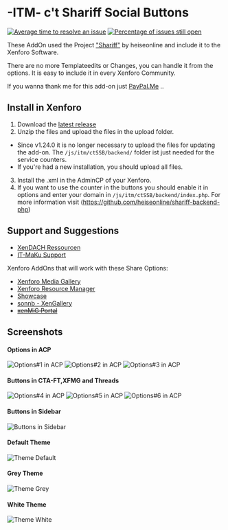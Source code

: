 # -ITM- c't Shariff Social Buttons
[![Average time to resolve an issue](http://isitmaintained.com/badge/resolution/McAtze/-ITM-ctShariffSocialButtons.svg)](http://isitmaintained.com/project/McAtze/-ITM-ctShariffSocialButtons "Average time to resolve an issue")
[![Percentage of issues still open](http://isitmaintained.com/badge/open/McAtze/-ITM-ctShariffSocialButtons.svg)](http://isitmaintained.com/project/McAtze/-ITM-ctShariffSocialButtons "Percentage of issues still open")

These AddOn used the Project ["Shariff"](https://github.com/heiseonline/shariff) by heiseonline and include it to the Xenforo Software.

There are no more Templateedits or Changes, you can handle it from the options. It is easy to include it in every Xenforo Community.

If you wanna thank me for this add-on just [PayPal.Me](https://www.paypal.me/itmaku) ..

## Install in Xenforo
1. Download the [latest release](https://github.com/McAtze/-ITM-ctShariffSocialButtons/releases/latest)
2. Unzip the files and upload the files in the upload folder.
  * Since v1.24.0 it is no longer necessary to upload the files for updating the add-on. The `/js/itm/ctSSB/backend/` folder ist just needed for the service counters.
  * If you're had a new installation, you should upload all files.
3. Install the .xml in the AdminCP of your Xenforo.
4. If you want to use the counter in the buttons you should enable it in options and enter your domain in `/js/itm/ctSSB/backend/index.php`. For more information visit (https://github.com/heiseonline/shariff-backend-php)

## Support and Suggestions
* [XenDACH Ressourcen](http://www.xendach.de/resources/itm-ct-shariff-social-buttons.248/)
* [IT-MaKu Support](https://www.it-maku.com/products/itm-ct-shariff-social-buttons.4/)

Xenforo AddOns that will work with these Share Options:
  * [Xenforo Media Gallery](https://xenforo.com/purchase/)
  * [Xenforo Resource Manager](https://xenforo.com/purchase/)
  * [Showcase](http://xenaddons.com/store-products/showcase/)
  * [sonnb - XenGallery](http://www.sonnb.com/purchases/sonnb-xengallery-xenforo-gallery.1/)
  * ~~[xenMiG Portal](http://www.xendach.de/resources/xenmig-portal.228/)~~

## Screenshots
#### Options in ACP
![Options#1 in ACP](https://github.com/McAtze/-ITM-ctShariffSocialButtons/blob/master/Screenshot/Options-1.png)
![Options#2 in ACP](https://github.com/McAtze/-ITM-ctShariffSocialButtons/blob/master/Screenshot/Options-2.png)
![Options#3 in ACP](https://github.com/McAtze/-ITM-ctShariffSocialButtons/blob/master/Screenshot/Options-3.png)
#### Buttons in CTA-FT,XFMG and Threads
![Options#4 in ACP](https://github.com/McAtze/-ITM-ctShariffSocialButtons/blob/master/Screenshot/Below-Thread.png)
![Options#5 in ACP](https://github.com/McAtze/-ITM-ctShariffSocialButtons/blob/master/Screenshot/CTA-Featured-Threads.png)
![Options#6 in ACP](https://github.com/McAtze/-ITM-ctShariffSocialButtons/blob/master/Screenshot/XFMG-Image.png)
#### Buttons in Sidebar
![Buttons in Sidebar](https://github.com/McAtze/-ITM-ctShariffSocialButtons/blob/master/Screenshot/Sidebar.png)
#### Default Theme
![Theme Default](https://github.com/McAtze/-ITM-ctShariffSocialButtons/blob/master/Screenshot/Theme_default.png)
#### Grey Theme
![Theme Grey](https://github.com/McAtze/-ITM-ctShariffSocialButtons/blob/master/Screenshot/Theme_grey.png)
#### White Theme
![Theme White](https://github.com/McAtze/-ITM-ctShariffSocialButtons/blob/master/Screenshot/Theme_white.png)
